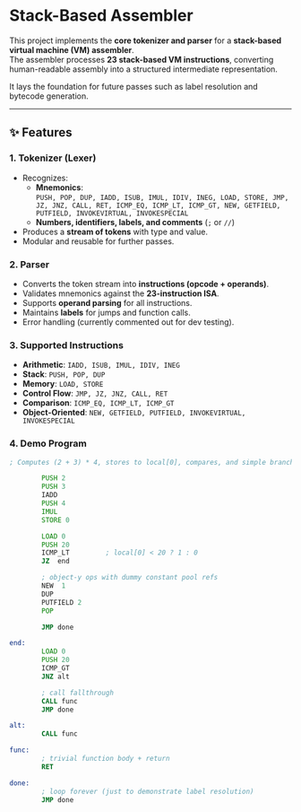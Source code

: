 # Stack-Based Assembler

This project implements the **core tokenizer and parser** for a **stack-based virtual machine (VM) assembler**.  
The assembler processes **23 stack-based VM instructions**, converting human-readable assembly into a structured intermediate representation.  

It lays the foundation for future passes such as label resolution and bytecode generation.

---

## ✨ Features

### 1. Tokenizer (Lexer)
- Recognizes:
  - **Mnemonics**:  
    `PUSH, POP, DUP, IADD, ISUB, IMUL, IDIV, INEG, LOAD, STORE, JMP, JZ, JNZ, CALL, RET, ICMP_EQ, ICMP_LT, ICMP_GT, NEW, GETFIELD, PUTFIELD, INVOKEVIRTUAL, INVOKESPECIAL`
  - **Numbers, identifiers, labels, and comments** (`;` or `//`)
- Produces a **stream of tokens** with type and value.
- Modular and reusable for further passes.

### 2. Parser
- Converts the token stream into **instructions (opcode + operands)**.
- Validates mnemonics against the **23-instruction ISA**.
- Supports **operand parsing** for all instructions.
- Maintains **labels** for jumps and function calls.
- Error handling (currently commented out for dev testing).

### 3. Supported Instructions
- **Arithmetic**: `IADD, ISUB, IMUL, IDIV, INEG`  
- **Stack**: `PUSH, POP, DUP`  
- **Memory**: `LOAD, STORE`  
- **Control Flow**: `JMP, JZ, JNZ, CALL, RET`  
- **Comparison**: `ICMP_EQ, ICMP_LT, ICMP_GT`  
- **Object-Oriented**: `NEW, GETFIELD, PUTFIELD, INVOKEVIRTUAL, INVOKESPECIAL`

### 4. Demo Program
```asm
; Computes (2 + 3) * 4, stores to local[0], compares, and simple branch

        PUSH 2
        PUSH 3
        IADD
        PUSH 4
        IMUL
        STORE 0

        LOAD 0
        PUSH 20
        ICMP_LT         ; local[0] < 20 ? 1 : 0
        JZ  end

        ; object-y ops with dummy constant pool refs
        NEW  1
        DUP
        PUTFIELD 2
        POP

        JMP done

end:
        LOAD 0
        PUSH 20
        ICMP_GT
        JNZ alt

        ; call fallthrough
        CALL func
        JMP done

alt:
        CALL func

func:
        ; trivial function body + return
        RET

done:
        ; loop forever (just to demonstrate label resolution)
        JMP done

